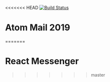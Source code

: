 <<<<<<< HEAD
[![Build Status](https://travis-ci.org/Via04/2019-2-ATOM-Frontend-I-VASHCHENKO.svg?branch=master)](https://travis-ci.org/Via04/2019-2-ATOM-Frontend-I-VASHCHENKO)
# Atom Mail 2019

=======
# React Messenger
>>>>>>> master
